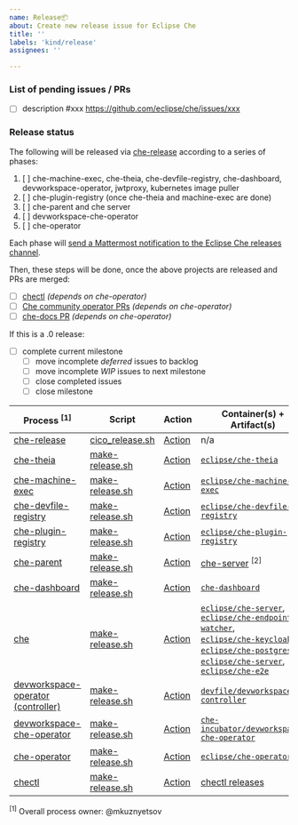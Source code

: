 ```yaml
---
name: Release📦
about: Create new release issue for Eclipse Che
title: ''
labels: 'kind/release'
assignees: ''

---
```


### List of pending issues / PRs
* [ ] description #xxx https://github.com/eclipse/che/issues/xxx

### Release status

The following will be released via [che-release](https://github.com/eclipse/che-release/blob/master/cico_release.sh) according to a series of phases:

1. [ ] che-machine-exec, che-theia, che-devfile-registry, che-dashboard, devworkspace-operator, jwtproxy, kubernetes image puller
2. [ ] che-plugin-registry (once che-theia and machine-exec are done)
3. [ ] che-parent and che server
4. [ ] devworkspace-che-operator
5. [ ] che-operator

Each phase will [send a Mattermost notification to the Eclipse Che releases channel](https://mattermost.eclipse.org/eclipse/channels/eclipse-che-releases).

Then, these steps will be done, once the above projects are released and PRs are merged:

- [ ] [chectl](https://github.com/che-incubator/chectl/actions/workflows/release-stable-PRs.yml) _(depends on che-operator)_
- [ ] [Che community operator PRs](https://github.com/operator-framework/community-operators/pulls?q=%22Update+eclipse-che+operator%22+is%3Aopen) _(depends on che-operator)_
- [ ] [che-docs PR](https://github.com/eclipse/che-docs/pulls/che-bot) _(depends on che-operator)_

If this is a .0 release:

- [ ] complete current milestone
  - [ ] move incomplete *deferred* issues to backlog
  - [ ] move incomplete *WIP* issues to next milestone
  - [ ] close completed issues
  - [ ] close milestone

| Process <sup>[1]</sup> | Script | Action | Container(s) + Artifact(s) |
| --- | --- | --- | --- |
| [che-release](https://github.com/eclipse/che-release/blob/master/RELEASE.md) | [cico_release.sh](https://github.com/eclipse/che-release/blob/master/cico_release.sh) | [Action](https://github.com/eclipse/che-release/actions?query=workflow%3A%22Release+-+Orchestrate+Overall+Release+Phases%22) | n/a |
| [che-theia](https://github.com/eclipse/che-theia/blob/main/RELEASE.md) | [make-release.sh](https://github.com/eclipse/che-theia/blob/main/make-release.sh) | [Action](https://github.com/eclipse/che-theia/actions?query=workflow%3A%22Release+Che+Theia%22) | [`eclipse/che-theia`](https://quay.io/eclipse/che-theia) |
| [che-machine-exec](https://github.com/eclipse-che/che-machine-exec/blob/master/RELEASE.md) | [make-release.sh](https://github.com/eclipse-che/che-machine-exec/blob/master/make-release.sh) | [Action](https://github.com/eclipse-che/che-machine-exec/actions?query=workflow%3A%22Release+Che+Machine+Exec%22) | [`eclipse/che-machine-exec`](https://quay.io/eclipse/che-machine-exec)|
| [che-devfile-registry](https://github.com/eclipse/che-devfile-registry/blob/master/RELEASE.md) | [make-release.sh](https://github.com/eclipse/che-devfile-registry/blob/master/make-release.sh) | [Action](https://github.com/eclipse/che-devfile-registry/actions?query=workflow%3A%22Release+Che+Devfile+Registry%22) | [`eclipse/che-devfile-registry`](https://quay.io/eclipse/che-devfile-registry)|
| [che-plugin-registry](https://github.com/eclipse/che-plugin-registry/blob/master/RELEASE.md) | [make-release.sh](https://github.com/eclipse/che-plugin-registry/blob/master/make-release.sh) | [Action](https://github.com/eclipse/che-plugin-registry/actions?query=workflow%3A%22Release+Che+Plugin+Registry%22) | [`eclipse/che-plugin-registry`](https://quay.io/eclipse/che-plugin-registry)|
| [che-parent](https://github.com/eclipse/che-parent/blob/master/RELEASE.md) | [make-release.sh](https://github.com/eclipse/che-parent/blob/master/make-release.sh) | [Action](https://github.com/eclipse/che/actions?query=workflow%3A%22Release+Che+Server%22) | [che-server](https://search.maven.org/search?q=a:che-server) <sup>[2]</sup> |
| [che-dashboard](https://github.com/eclipse-che/che-dashboard/blob/main/RELEASE.md) | [make-release.sh](https://github.com/eclipse-che/che-dashboard/blob/master/make-release.sh) | [Action](https://github.com/eclipse-che/che-dashboard/actions?query=workflow%3A%22Release+Che+Dashboard%22) | [`che-dashboard`](https://quay.io/repository/eclipse/che-dashboard?tag=next&tab=tags) |
| [che](https://github.com/eclipse-che/che-server/blob/HEAD/RELEASE.md) | [make-release.sh](https://github.com/eclipse-che/che-server/blob/HEAD/make-release.sh) | [Action](https://github.com/eclipse-che/che-server/actions?query=workflow%3A%22Release+Che+Server%22) | [`eclipse/che-server`](https://quay.io/eclipse/che-server),<br/>[`eclipse/che-endpoint-watcher`](https://quay.io/eclipse/che-endpoint-watcher),<br/> [`eclipse/che-keycloak`](https://quay.io/eclipse/che-keycloak),<br/> [`eclipse/che-postgres`](https://quay.io/eclipse/che-postgres),<br/> [`eclipse/che-server`](https://quay.io/eclipse/che-server),<br/> [`eclipse/che-e2e`](https://quay.io/eclipse/che-e2e) |
| [devworkspace-operator (controller)](https://github.com/devfile/devworkspace-operator/) | [make-release.sh](https://github.com/devfile/devworkspace-operator/blob/main/make-release.sh) | [Action](https://github.com/devfile/devworkspace-operator/actions/workflows/release.yml) | [`devfile/devworkspace-controller`](https://quay.io/repository/devfile/devworkspace-controller?tab=tags)|
| [devworkspace-che-operator](https://github.com/che-incubator/devworkspace-che-operator/) | [make-release.sh](https://github.com/che-incubator/devworkspace-che-operator/blob/main/make-release.sh) | [Action](https://github.com/che-incubator/devworkspace-che-operator/actions/workflows/release.yml) | [`che-incubator/devworkspace-che-operator`](https://quay.io/repository/che-incubator/devworkspace-che-operator?tab=tags)|
| [che-operator](https://github.com/eclipse-che/che-operator/blob/master/RELEASE.md) | [make-release.sh](https://github.com/eclipse-che/che-operator/blob/master/make-release.sh) | [Action](https://github.com/eclipse-che/che-operator/actions?query=workflow%3A%22Release+Che+Operator%22) | [`eclipse/che-operator`](https://quay.io/eclipse/che-operator)|
| [chectl](https://github.com/che-incubator/chectl/blob/master/RELEASE.md) | [make-release.sh](https://github.com/che-incubator/chectl/blob/master/make-release.sh) | [Action](https://github.com/che-incubator/chectl/actions) | [chectl releases](https://github.com/che-incubator/chectl/releases)

<sup>[1]</sup> Overall process owner: @mkuznyetsov

